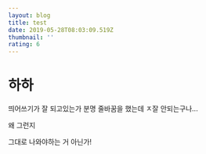 ```yaml
---
layout: blog
title: test
date: 2019-05-28T08:03:09.519Z
thumbnail: ''
rating: 6
---
```

# 하하

띄어쓰기가 잘 되고있는가
분명 줄바꿈을 했는데 ㅈ잘 안되는구나...

왜 그런지

그대로 나와야하는 거 아닌가!
